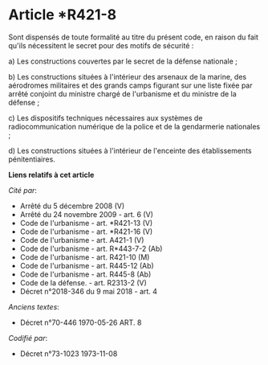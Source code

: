 # Article *R421-8

Sont dispensés de toute formalité au titre du présent code, en raison du fait qu'ils nécessitent le secret pour des motifs de
sécurité :

a) Les constructions couvertes par le secret de la défense nationale ;

b) Les constructions situées à l'intérieur des arsenaux de la marine, des aérodromes militaires et des grands camps figurant
sur une liste fixée par arrêté conjoint du ministre chargé de l'urbanisme et du ministre de la défense ;

c) Les dispositifs techniques nécessaires aux systèmes de radiocommunication numérique de la police et de la gendarmerie
nationales ;

d) Les constructions situées à l'intérieur de l'enceinte des établissements pénitentiaires.

**Liens relatifs à cet article**

_Cité par_:

  - Arrêté du 5 décembre 2008 (V)
  - Arrêté du 24 novembre 2009 - art. 6 (V)
  - Code de l'urbanisme - art. *R421-13 (V)
  - Code de l'urbanisme - art. *R421-16 (V)
  - Code de l'urbanisme - art. A421-1 (V)
  - Code de l'urbanisme - art. R*443-7-2 (Ab)
  - Code de l'urbanisme - art. R421-10 (M)
  - Code de l'urbanisme - art. R445-12 (Ab)
  - Code de l'urbanisme - art. R445-8 (Ab)
  - Code de la défense. - art. R2313-2 (V)
  - Décret n°2018-346 du 9 mai 2018 - art. 4

_Anciens textes_:

  - Décret n°70-446 1970-05-26 ART. 8

_Codifié par_:

  - Décret n°73-1023 1973-11-08
